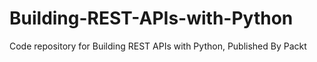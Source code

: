 # Building-REST-APIs-with-Python
Code repository for Building REST APIs with Python, Published By Packt 
